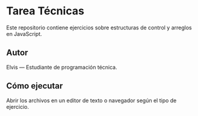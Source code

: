 # Tarea Técnicas

Este repositorio contiene ejercicios sobre estructuras de control y arreglos en JavaScript.
## Autor
Elvis — Estudiante de programación técnica.

## Cómo ejecutar
Abrir los archivos en un editor de texto o navegador según el tipo de ejercicio.
